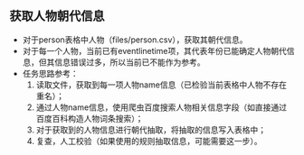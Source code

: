 ## 获取人物朝代信息
+ 对于person表格中人物（files/person.csv），获取其朝代信息。
+ 对于每一个人物，当前已有eventlinetime项，其代表年份已能确定人物朝代信息，但其信息错误过多，所以当前已不能作为参考。
+ 任务思路参考：
    1. 读取文件，获取到每一项人物name信息（已检验当前表格中人物不存在重名）；
    2. 通过人物name信息，使用爬虫百度搜索人物相关信息字段（如直接通过百度百科构造人物词条搜索）；
    3. 对于获取到的人物信息进行朝代抽取，将抽取的信息写入表格中；
    4. 复查，人工校验（如果使用的规则抽取信息，可能需要这一步）。